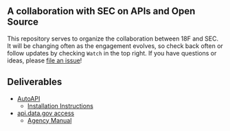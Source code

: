 ## A collaboration with SEC on APIs and Open Source 

This repository serves to organize the collaboration between 18F and SEC.  It will be changing often as the engagement evolves, so check back often or follow updates by checking `Watch` in the top right.  If you have questions or ideas, please [file an issue](https://github.com/18F/SEC.gov-developer/issues)!


## Deliverables
* [AutoAPI](https://github.com/18F/SEC.gov-developer/issues/47#issuecomment-194880431)
  * [Installation Instructions](https://github.com/18F/autoapi/blob/master/instructions.md)
* [api.data.gov access](https://api.data.gov)
  * [Agency Manual](https://github.com/18F/api.data.gov/wiki/User-Manual:-Agencies)



